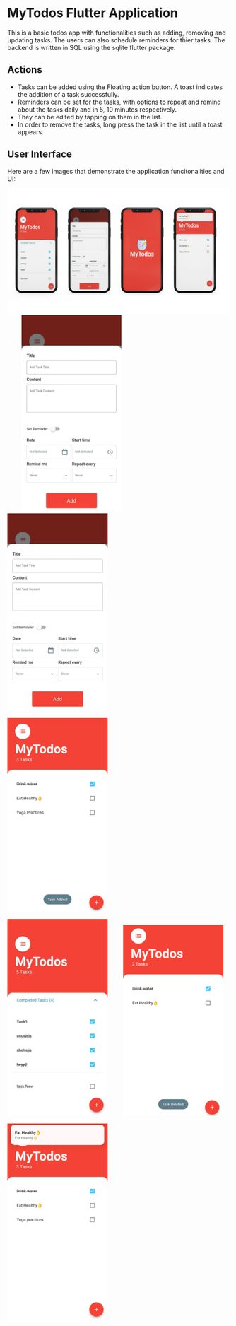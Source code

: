 # MyTodos Flutter Application 

This is a basic todos app with functionalities such as adding, removing and updating tasks. The users can also schedule reminders for thier tasks. The backend is written in SQL using the sqlite flutter package.

## Actions

- Tasks can be added using the Floating action button. A toast indicates the addition of a task successfully.
- Reminders can be set for the tasks, with options to repeat and remind about the tasks daily and in 5, 10 minutes respectively.
- They can be edited by tapping on them in the list.
- In order to remove the tasks, long press the task in the list until a toast appears.

## User Interface

Here are a few images that demonstrate the application funcitonalities and UI:

<img
  src="/images/MyTodos Screens.jpg"
  alt="Splash Screen" >
 &nbsp; &nbsp; &nbsp; &nbsp;
<img
  src="/images/AddNewTaskScreen.jpg"
  alt="Add New Task Screen"
  width="45%"
height >
&nbsp; &nbsp; &nbsp; &nbsp;
<img
  src="/images/AddNewTaskScreen.jpg"
  alt="Add New Task Screen"
  width="45%"
height >
&nbsp; &nbsp; &nbsp; &nbsp;
<!--- <img
  src="/images/IMG_20220920_003809.jpg"
  alt="Add Tasks Screen"
  width="45%"
height > 

<img
  src="/images/IMG_20220920_003824.jpg"
  alt="Add Task Screen 2"
  width="45%" > -->

<img
  src="/images/IMG_20220920_003725.jpg"
  alt="Task Added"
  width="45%" >
  
<!--- <img
  src="/images/IMG_20220920_003544.jpg"
  alt="Task Screen"
  width="45%" > -->
  
  <img
  src="/images/TasksListScreen.jpg"
  alt="Tasks List Screen"
  width="45%"
height >
  &nbsp; &nbsp; &nbsp; &nbsp;
<img
  src="/images/IMG_20220920_003736.jpg"
  alt="Task Deleted"
  width="45%" >
  
<img
  src="/images/IMG_20220920_003524.jpg"
  alt="Task Notification"
  width="45%" >
  &nbsp; &nbsp; &nbsp; &nbsp;

